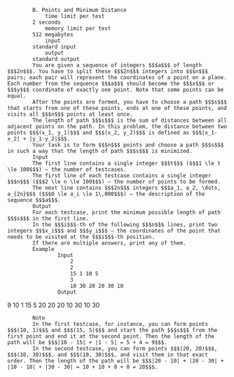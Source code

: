 			B. Points and Minimum Distance
				time limit per test
			2 seconds
				memory limit per test
			512 megabytes
				input
			standard input
				output
			standard output
			You are given a sequence of integers $$$a$$$ of length $$$2n$$$. You have to split these $$$2n$$$ integers into $$$n$$$ pairs; each pair will represent the coordinates of a point on a plane. Each number from the sequence $$$a$$$ should become the $$$x$$$ or $$$y$$$ coordinate of exactly one point. Note that some points can be equal.
			After the points are formed, you have to choose a path $$$s$$$ that starts from one of these points, ends at one of these points, and visits all $$$n$$$ points at least once.
			The length of path $$$s$$$ is the sum of distances between all adjacent points on the path. In this problem, the distance between two points $$$(x_1, y_1)$$$ and $$$(x_2, y_2)$$$ is defined as $$$|x_1-x_2| + |y_1-y_2|$$$.
			Your task is to form $$$n$$$ points and choose a path $$$s$$$ in such a way that the length of path $$$s$$$ is minimized.
			Input
			The first line contains a single integer $$$t$$$ ($$$1 \le t \le 100$$$) — the number of testcases.
			The first line of each testcase contains a single integer $$$n$$$ ($$$2 \le n \le 100$$$) — the number of points to be formed.
			The next line contains $$$2n$$$ integers $$$a_1, a_2, \dots, a_{2n}$$$ ($$$0 \le a_i \le 1\,000$$$) — the description of the sequence $$$a$$$.
			Output
			For each testcase, print the minimum possible length of path $$$s$$$ in the first line.
			In the $$$i$$$-th of the following $$$n$$$ lines, print two integers $$$x_i$$$ and $$$y_i$$$ — the coordinates of the point that needs to be visited at the $$$i$$$-th position.
			If there are multiple answers, print any of them.
			Example
					Input
						2
						2
						15 1 10 5
						3
						10 30 20 20 30 10
					Output
					
9
10 1
15 5
20
20 20
10 30
10 30

			Note
			In the first testcase, for instance, you can form points $$$(10, 1)$$$ and $$$(15, 5)$$$ and start the path $$$s$$$ from the first point and end it at the second point. Then the length of the path will be $$$|10 - 15| + |1 - 5| = 5 + 4 = 9$$$.
			In the second testcase, you can form points $$$(20, 20)$$$, $$$(10, 30)$$$, and $$$(10, 30)$$$, and visit them in that exact order. Then the length of the path will be $$$|20 - 10| + |20 - 30| + |10 - 10| + |30 - 30| = 10 + 10 + 0 + 0 = 20$$$.
